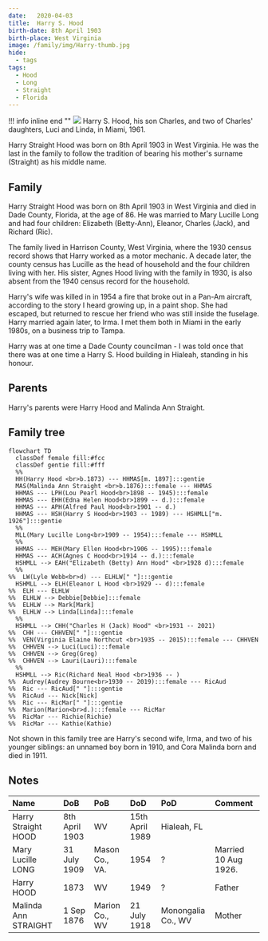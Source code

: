 ```yaml
---
date:   2020-04-03
title:  Harry S. Hood
birth-date: 8th April 1903
birth-place: West Virginia
image: /family/img/Harry-thumb.jpg
hide:
  - tags
tags:
  - Hood
  - Long
  - Straight
  - Florida
---
```

!!! info inline end ""
    ![](/family/img/Harry-61-2.jpg)
    Harry S. Hood, his son Charles, and two of Charles' daughters, Luci and Linda, in Miami, 1961.
    
Harry Straight Hood was born on 8th April 1903 in West Virginia. He was the last in the family to follow the tradition of bearing his mother's surname (Straight) as his middle name.

## Family
Harry Straight Hood was born on 8th April 1903 in West Virginia and died in Dade County, Florida, at the age of 86. He was married to Mary Lucille Long and had four children: Elizabeth (Betty-Ann), Eleanor, Charles (Jack), and Richard (Ric). 

The family lived in Harrison County, West Virginia, where the 1930 census record shows that Harry worked as a motor mechanic. A decade later, the county census has Lucille as the head of household and the four children living with her. His sister, Agnes Hood living with the family in 1930, is also absent from the 1940 census record for the household.

Harry's wife was killed in in 1954 a fire that broke out in a Pan-Am aircraft, according to the story I heard growing up, in a paint shop. She had escaped, but returned to rescue her friend who was still inside the fuselage. Harry married again later, to Irma. I met them both in Miami in the early 1980s, on a business trip to Tampa.

Harry was at one time a Dade County councilman - I was told once that there was at one time a Harry S. Hood building in Hialeah, standing in his honour. 

## Parents
Harry's parents were Harry Hood and Malinda Ann Straight.

## Family tree

``` mermaid
flowchart TD
  classDef female fill:#fcc
  classDef gentie fill:#fff
  %%
  HH(Harry Hood <br>b.1873) --- HHMAS[m. 1897]:::gentie
  MAS(Malinda Ann Straight <br>b.1876):::female --- HHMAS
  HHMAS --- LPH(Lou Pearl Hood<br>1898 -- 1945):::female
  HHMAS --- EHH(Edna Helen Hood<br>1899 -- d.):::female
  HHMAS --- APH(Alfred Paul Hood<br>1901 -- d.)
  HHMAS --- HSH(Harry S Hood<br>1903 -- 1989) --- HSHMLL["m. 1926"]:::gentie
  %%
  MLL(Mary Lucille Long<br>1909 -- 1954):::female --- HSHMLL
  %%
  HHMAS --- MEH(Mary Ellen Hood<br>1906 -- 1995):::female
  HHMAS --- ACH(Agnes C Hood<br>1914 -- d.):::female
  HSHMLL --> EAH("Elizabeth (Betty) Ann Hood" <br>1928 d):::female
  %%
%%  LW(Lyle Webb<br>d) --- ELHLW[" "]:::gentie
  HSHMLL --> ELH(Eleanor L Hood <br>1929 -- d):::female 
%%  ELH --- ELHLW
%%  ELHLW --> Debbie[Debbie]:::female
%%  ELHLW --> Mark[Mark]
%%  ELHLW --> Linda[Linda]:::female
  %%
  HSHMLL --> CHH("Charles H (Jack) Hood" <br>1931 -- 2021) 
%%  CHH --- CHHVEN[" "]:::gentie
%%  VEN(Virginia Elaine Northcut <br>1935 -- 2015):::female --- CHHVEN
%%  CHHVEN --> Luci(Luci):::female
%%  CHHVEN --> Greg(Greg)
%%  CHHVEN --> Lauri(Lauri):::female
  %%
  HSHMLL --> Ric(Richard Neal Hood <br>1936 -- )
%%  Audrey(Audrey Bourne<br>1930 -- 2019):::female --- RicAud
%%  Ric --- RicAud[" "]:::gentie
%%  RicAud --- Nick[Nick]
%%  Ric --- RicMar[" "]:::gentie
%%  Marion(Marion<br>d.):::female --- RicMar
%%  RicMar --- Richie(Richie)
%%  RicMar --- Kathie(Kathie)
```
Not shown in this family tree are Harry's second wife, Irma, and two of his younger siblings: an unnamed boy born in 1910, and Cora Malinda born and died in 1911.


## Notes

Name|DoB|PoB|DoD|PoD|Comment
:---|:--|:--|:--|:--|:--
Harry Straight HOOD|8th April 1903|WV|15th April 1989|Hialeah, FL
Mary Lucille LONG|31 July 1909|Mason Co., VA.|1954|?|Married 10 Aug 1926.
Harry HOOD|1873|WV|1949|?|Father
Malinda Ann STRAIGHT|1 Sep 1876|Marion Co., WV|21 July 1918|Monongalia Co., WV|Mother
